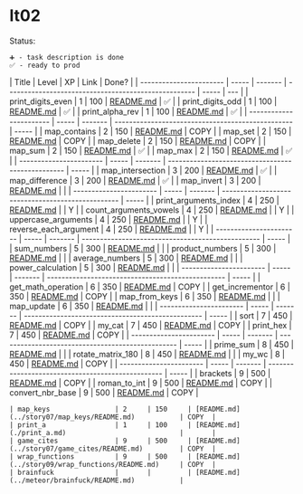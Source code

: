 # lt02

Status:

    ➕ - task description is done
    ✅ - ready to prod

| Title                   | Level | XP      | Link                                                 | Done? |
| ----------------------- | ----- | ------- | ---------------------------------------------------- | ----- | --- |
| print_digits_even       | 1     | 100     | [README.md](./print_digits_even.md)                  | ✅    |
| print_digits_odd        | 1     | 100     | [README.md](./print_digits_odd.md)                   | ✅    |
| print_alpha_rev         | 1     | 100     | [README.md](./print_alpha_rev.md)                    | ✅    |
| ----------------------- | ----- | ------- | -------------------------------------------------    | ----- |
| map_contains            | 2     | 150     | [README.md](../story07/map_contains/README.md)       | COPY  |
| map_set                 | 2     | 150     | [README.md](../story07/map_set/README.md)            | COPY  |
| map_delete              | 2     | 150     | [README.md](../story07/map_delete/README.md)         | COPY  |
| map_sum                 | 2     | 150     | [README.md](./map_sum.md)                            | ✅    |
| map_max                 | 2     | 150     | [README.md](./map_max.md)                            | ✅    |
| ----------------------- | ----- | ------- | -------------------------------------------------    | ----- |
| map_intersection        | 3     | 200     | [README.md](./map_intersection.md)                   | ✅    |
| map_difference          | 3     | 200     | [README.md](./map_diff.md)                           | ✅    |
| map_invert              | 3     | 200     | [README.md](./map_invert.md)                         |       |
| ----------------------- | ----- | ------- | -------------------------------------------------    | ----- |
| print_arguments_index   | 4     | 250     | [README.md](./print_arguments_index.md)              |       | Y   |
| count_arguments_vowels  | 4     | 250     | [README.md](./count_arguments_vowels.md)             |       | Y   |
| uppercase_arguments     | 4     | 250     | [README.md](./uppercase_arguments.md)                |       | Y   |
| reverse_each_argument   | 4     | 250     | [README.md](./reverse_each_argument.md)              |       | Y   |
| ----------------------- | ----- | ------- | -------------------------------------------------    | ----- |
| sum_numbers             | 5     | 300     | [README.md](./sum_numbers.md)                        |       |
| product_numbers         | 5     | 300     | [README.md](./product_numbers.md)                    |       |
| average_numbers         | 5     | 300     | [README.md](./average_numbers.md)                    |       |
| power_calculation       | 5     | 300     | [README.md](./power_calculation.md)                  |       |
| ----------------------- | ----- | ------- | -------------------------------------------------    | ----- |
| get_math_operation      | 6     | 350     | [README.md](../story09/get_math_operation/README.md) | COPY  |
| get_incrementor         | 6     | 350     | [README.md](../story09/get_incrementor/README.md)    | COPY  |
| map_from_keys           | 6     | 350     | [README.md](./map_from_keys.md)                      |       |
| map_update              | 6     | 350     | [README.md](./map_update.md)                         |       |
| ----------------------- | ----- | ------- | -------------------------------------------------    | ----- |
| sort                    | 7     | 450     | [README.md](../story09/sort/README.md)               | COPY  |
| my_cat                  | 7     | 450     | [README.md](../story08/my_cat/README.md)             | COPY  |
| print_hex               | 7     | 450     | [README.md](./print_hex.md)                          | COPY  |
| ----------------------- | ----- | ------- | -------------------------------------------------    | ----- |
| prime_sum               | 8     | 450     | [README.md](./prime_sum.md)                          |       |
| rotate_matrix_180       | 8     | 450     | [README.md](./rotate_matrix_180.md)                  |       |
| my_wc                   | 8     | 450     | [README.md](../story08/my_wc/README.md)              | COPY  |
| ----------------------- | ----- | ------- | -------------------------------------------------    | ----- |
| brackets                | 9     | 500     | [README.md](../story06/brackets/README.md)           | COPY  |
| roman_to_int            | 9     | 500     | [README.md](../story07/roman_to_int/README.md)       | COPY  |
| convert_nbr_base        | 9     | 500     | [README.md](../story05/convert_nbr_base/README.md)   | COPY  |

```
| map_keys                | 2     | 150     | [README.md](../story07/map_keys/README.md)           | COPY  |
| print_a                 | 1     | 100     | [README.md](./print_a.md)                            |       |
| game_cites              | 9     | 500     | [README.md](../story07/game_cites/README.md)         | COPY  |
| wrap_functions          | 9     | 500     | [README.md](../story09/wrap_functions/README.md)     | COPY  |
| brainfuck               |       |         | [README.md](../meteor/brainfuck/README.md)           |
```
